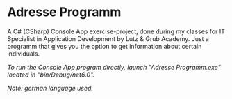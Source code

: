 # Adresse Programm
A C# (CSharp) Console App exercise-project, done during my classes for IT Specialist in Application Development by Lutz & Grub Academy. Just a programm that gives you the option to get information about certain individuals.

*To run the Console App program directly, launch "Adresse Programm.exe" located in "bin/Debug/net6.0".*

*Note: german language used.*
